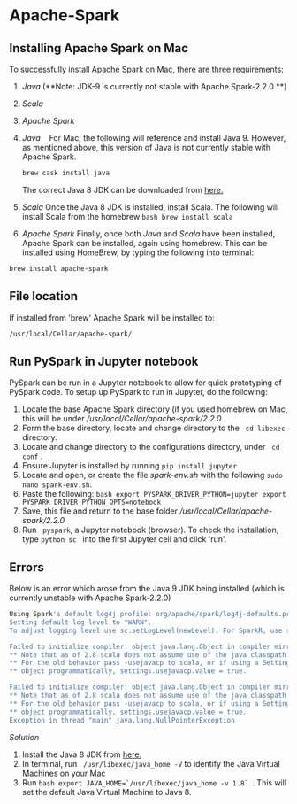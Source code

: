 # Apache-Spark

## Installing Apache Spark on Mac
To successfully install Apache Spark on Mac, there are three requirements:
  1. *Java* (**Note: JDK-9 is currently not stable with Apache Spark-2.2.0 **)
  2. *Scala* 
  3. *Apache Spark*
  
  1. *Java*
    For Mac, the following will reference and install Java 9. However, as mentioned above, this version of Java is not currently stable with Apache Spark. 
     ```bash 
     brew cask install java
     ```
     The correct Java 8 JDK can be downloaded from [here.](http://www.oracle.com/technetwork/java/javase/downloads/jdk8-downloads-2133151.html)
     
  2. *Scala*
    Once the Java 8 JDK is installed, install Scala. The following will install Scala from the homebrew 
    ```bash
    brew install scala
    ```
    
   3. *Apache Spark*
   Finally, once both *Java* and *Scala* have been installed, Apache Spark can be installed, again using homebrew. This can be installed using HomeBrew, by typing the following into terminal:
   ```bash
   brew install apache-spark
   ```
## File location
If installed from 'brew' Apache Spark will be installed to:

```bash
/usr/local/Cellar/apache-spark/
```

## Run PySpark in Jupyter notebook 
PySpark can be run in a Jupyter notebook to allow for quick prototyping of PySpark code. 
To setup up PySpark to run in Jupyter, do the following:
  1. Locate the base Apache Spark directory (if you used homebrew on Mac, this will be under */usr/local/Cellar/apache-spark/2.2.0*
  2. Form the base directory, locate and change directory to the ``` cd libexec``` directory. 
  3. Locate and change directory to the configurations directory, under ``` cd conf``` . 
  4. Ensure Jupyter is installed by running ``` pip install jupyter ```
  5. Locate and open, or create the file *spark-env.sh* with the following ``` sudo nano spark-env.sh ```.
  6. Paste the following:
    ```bash
    export PYSPARK_DRIVER_PYTHON=jupyter
    export PYSPARK_DRIVER_PYTHON_OPTS=notebook
    ``` 
  7. Save, this file and return to the base folder */usr/local/Cellar/apache-spark/2.2.0*
  8. Run ``` pyspark```, a Jupyter notebook (browser). To check the installation, type ```python sc ``` into the first Jupyter cell and click 'run'.
  
   
   
## Errors
  Below is an error which arose from the Java 9 JDK being installed (which is currently unstable with Apache Spark-2.2.0)
  
  ```bash
  Using Spark's default log4j profile: org/apache/spark/log4j-defaults.properties
Setting default log level to "WARN".
To adjust logging level use sc.setLogLevel(newLevel). For SparkR, use setLogLevel(newLevel).

Failed to initialize compiler: object java.lang.Object in compiler mirror not found.
** Note that as of 2.8 scala does not assume use of the java classpath.
** For the old behavior pass -usejavacp to scala, or if using a Settings
** object programmatically, settings.usejavacp.value = true.

Failed to initialize compiler: object java.lang.Object in compiler mirror not found.
** Note that as of 2.8 scala does not assume use of the java classpath.
** For the old behavior pass -usejavacp to scala, or if using a Settings
** object programmatically, settings.usejavacp.value = true.
Exception in thread "main" java.lang.NullPointerException
```
*Solution*
1. Install the Java 8 JDK from [here.](http://www.oracle.com/technetwork/java/javase/downloads/jdk8-downloads-2133151.html)
2. In terminal, run ``` 
/usr/libexec/java_home -V
        ``` to identify the Java Virtual Machines on your Mac
3. Run ```bash export JAVA_HOME=`/usr/libexec/java_home -v 1.8` ```. This will set the default Java Virtual Machine to Java 8. 

